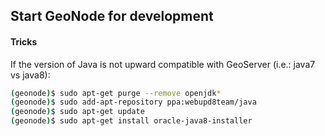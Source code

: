 ## Start GeoNode for development

#### Tricks

If the version of Java is not upward compatible with GeoServer (i.e.: java7 vs java8):

```bash
(geonode)$ sudo apt-get purge --remove openjdk*
(geonode)$ sudo add-apt-repository ppa:webupd8team/java
(geonode)$ sudo apt-get update
(geonode)$ sudo apt-get install oracle-java8-installer
```
